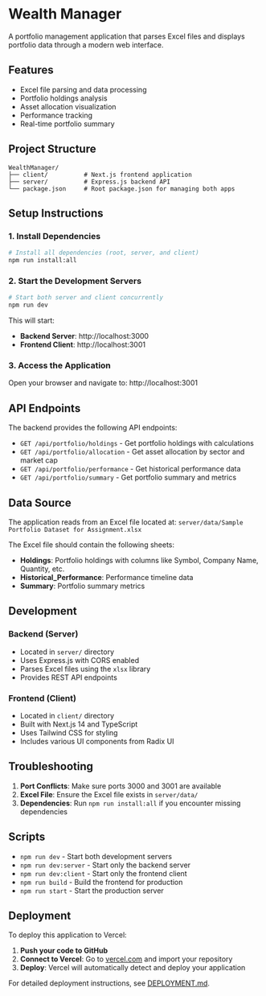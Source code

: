 # Wealth Manager

A portfolio management application that parses Excel files and displays portfolio data through a modern web interface.

## Features

- Excel file parsing and data processing
- Portfolio holdings analysis
- Asset allocation visualization
- Performance tracking
- Real-time portfolio summary

## Project Structure

```
WealthManager/
├── client/          # Next.js frontend application
├── server/          # Express.js backend API
└── package.json     # Root package.json for managing both apps
```

## Setup Instructions

### 1. Install Dependencies

```bash
# Install all dependencies (root, server, and client)
npm run install:all
```

### 2. Start the Development Servers

```bash
# Start both server and client concurrently
npm run dev
```

This will start:
- **Backend Server**: http://localhost:3000
- **Frontend Client**: http://localhost:3001

### 3. Access the Application

Open your browser and navigate to: http://localhost:3001

## API Endpoints

The backend provides the following API endpoints:

- `GET /api/portfolio/holdings` - Get portfolio holdings with calculations
- `GET /api/portfolio/allocation` - Get asset allocation by sector and market cap
- `GET /api/portfolio/performance` - Get historical performance data
- `GET /api/portfolio/summary` - Get portfolio summary and metrics

## Data Source

The application reads from an Excel file located at:
`server/data/Sample Portfolio Dataset for Assignment.xlsx`

The Excel file should contain the following sheets:
- **Holdings**: Portfolio holdings with columns like Symbol, Company Name, Quantity, etc.
- **Historical_Performance**: Performance timeline data
- **Summary**: Portfolio summary metrics

## Development

### Backend (Server)
- Located in `server/` directory
- Uses Express.js with CORS enabled
- Parses Excel files using the `xlsx` library
- Provides REST API endpoints

### Frontend (Client)
- Located in `client/` directory
- Built with Next.js 14 and TypeScript
- Uses Tailwind CSS for styling
- Includes various UI components from Radix UI

## Troubleshooting

1. **Port Conflicts**: Make sure ports 3000 and 3001 are available
2. **Excel File**: Ensure the Excel file exists in `server/data/`
3. **Dependencies**: Run `npm run install:all` if you encounter missing dependencies

## Scripts

- `npm run dev` - Start both development servers
- `npm run dev:server` - Start only the backend server
- `npm run dev:client` - Start only the frontend client
- `npm run build` - Build the frontend for production
- `npm run start` - Start the production server

## Deployment

To deploy this application to Vercel:

1. **Push your code to GitHub**
2. **Connect to Vercel**: Go to [vercel.com](https://vercel.com) and import your repository
3. **Deploy**: Vercel will automatically detect and deploy your application

For detailed deployment instructions, see [DEPLOYMENT.md](./DEPLOYMENT.md). 